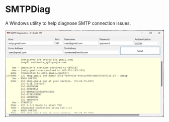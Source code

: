 # SMTPDiag

A Windows utility to help diagnose SMTP connection issues.

![Screenshot](https://github.com/jscarle/SMTPDiag/blob/main/docs/Screenshot.png)
